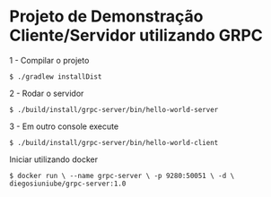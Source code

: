 # Projeto de Demonstração Cliente/Servidor utilizando GRPC

1 - Compilar o projeto

 `$ ./gradlew installDist`
 
2 - Rodar o servidor

`$ ./build/install/grpc-server/bin/hello-world-server`

3 - Em outro console execute

`$ ./build/install/grpc-server/bin/hello-world-client`

Iniciar utilizando docker

`$ docker run \
     --name grpc-server \
     -p 9280:50051 \
     -d \
     diegosiuniube/grpc-server:1.0`
 
